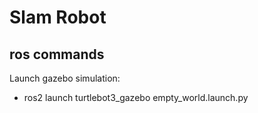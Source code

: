 # Slam Robot

## ros commands

Launch gazebo simulation:
- ros2 launch turtlebot3_gazebo empty_world.launch.py


